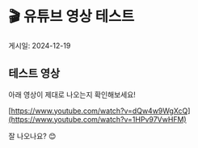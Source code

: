 # 🎬 유튜브 영상 테스트

게시일: 2024-12-19

## 테스트 영상

아래 영상이 제대로 나오는지 확인해보세요!

[https://www.youtube.com/watch?v=dQw4w9WgXcQ](https://www.youtube.com/watch?v=1HPv97VwHFM)


잘 나오나요? 😊
